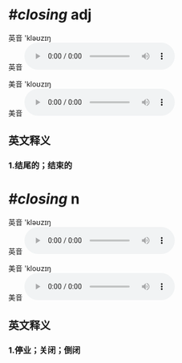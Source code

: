 # ***\#closing*** adj
英音 'kləʊzɪŋ  
英音
<audio src="./media/closing1_AAC.aac" controls="controls"></audio>

美音 'kloʊzɪŋ  
美音
<audio src="./media/closing1_AAC.aac" controls="controls"></audio>



  

英文释义
---
### 1.**结尾的；结束的**  


# ***\#closing*** n
英音 'kləʊzɪŋ  
英音
<audio src="./media/closing1_AAC.aac" controls="controls"></audio>

美音 'kloʊzɪŋ  
美音
<audio src="./media/closing1_AAC.aac" controls="controls"></audio>



  

英文释义
---
### 1.**停业；关闭；倒闭**  


